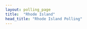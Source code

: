 ```yaml
---
layout: polling_page
title:  "Rhode Island"
head_title: "Rhode Island Polling"
---
```

                